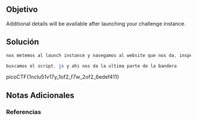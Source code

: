 ## Objetivo 
Additional details will be available after launching your challenge instance.

## Solución  
```java 
nos metemos al launch instance y navegamos al website que nos da, inspeccionamos la pagina y en style editor, nos da la primera parte de la bandera
```

```java 
buscamos el script. js y ahi nos da la ultima parte de la bandera
```
picoCTF{1nclu51v17y_1of2_f7w_2of2_6edef411}
## Notas Adicionales 

### Referencias

